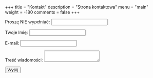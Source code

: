 +++
title = "Kontakt"
description = "Strona kontaktowa"
menu = "main"
weight = -180
comments = false
+++

<form name="contact" action="thank-you" netlify>
  <p class="hidden">
    <label>Proszę NIE wypełniać: <input name="bot-field"></label>
  </p>
  <p>
    <label>Twoje Imię: <input type="text" name="name"></label>
  </p>
  <p>
    <label>E-mail: <input type="email" name="email"></label>
  </p>
  <p>
    <label>Treść wiadomości: <textarea name="message"></textarea></label>
  </p>
  <p>
    <button type="submit">Wyślij</button>
  </p>
</form>
